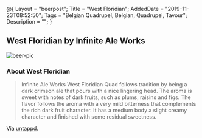 @{
 Layout = "beerpost";
 Title = "West Floridian";
 AddedDate = "2019-11-23T08:52:50";
 Tags = "Belgian Quadrupel, Belgian, Quadrupel, Tavour";
 Description = "";
 }
 

## West Floridian by Infinite Ale Works

![beer-pic]

### About West Floridian

> Infinite Ale Works West Floridian Quad follows tradition by being a dark crimson ale that pours with a nice lingering head. The aroma is sweet with notes of dark fruits, such as plums, raisins and figs. The flavor follows the aroma with a very mild bitterness that complements the rich dark fruit character. It has a medium body a slight creamy character and finished with some residual sweetness.

Via [untappd][untappd-url].

[untappd-url]: <https://untappd.com//b/infinite-ale-works-west-floridian/1246402>
[beer-pic]: https://jasonpowley.com/assets/img/2019-11-23-west-floridian.jpeg "West Floridian by Infinite Ale Works"
